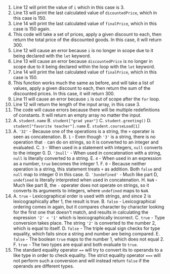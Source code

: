 1. Line 12 will print the value of `i` which in this case is 3.
2. Line 13 will print the last calculated value of `dicountedPrice`, which in this case is 150.
3. Line 14 will print the last calculated value of `finalPrice`, which in this case is 150 again.
4. This code will take a set of prices, apply a given discount to each, then return the total price of the discounted goods. In this case, it will return 300.
5. Line 12 will cause an error because `i` is no longer in scope due to it being declared with the `let` keyword.
6. Line 13 will cause an error because `discountedPrice` is no longer in scope due to it being declared within the loop with the `let` keyword.
7. Line 14 will print the last calculated value of `finalPrice`, which in this case is 150.
8. This function works much the same as before, and will take a list of values, apply a given discount to each, then return the sum of the discounted prices. In this case, it will return 300.
9. Line 11 will cause an error because `i` is out of scope after the `for` loop.
10. Line 12 will return the length of the input array, in this case 3.
11. The code will cause errors because there will be multiple redefinitions of constants. It will return an empty array no matter the input.
12. A. `student.name`
    B. `student["grad year"]`
    C. `student.greeting()`
    D. `student["favorite teacher"].name`
    E. `student.courseLoad[1]`
13. A. `'32'` - Because one of the operations is a string, the `+` operater is seen as concatenation.
    B. `1` - Even though `'3'` is a string, there is no operation that `-` can do on strings, so it is converted to an integer and evaluated.
    C. `3` - When used in a statement with integers, `null` converts to the integer 0.
    D. `'3null'` - When used in concatenation with a string, `null` is literally converted to a string.
    E. `4` - When used in an expression as a number, `true` becomes the integer 1.
    F. `0` - Because neither operation is a string, this statement treats `+` as addition. Both `false` and `null` map to integer 0 in this case.
    G. `'3undefined'` - Much like part D, `undefined` is literally interpreted when used in concatenation.
    H. `NaN` - Much like part B, the `-` operater does not operate on strings, so it converts its arguments to integers, where `undefined` maps to `NaN`.
14. A. `true` - Lexicographical order is used with strings, and since 2 is lexicographically after 1, the result is true.
    B. `false` - Lexicographical ordering comes in again, but it compares character by character looking for the first one that doesn't match, and results in calculating the expression `'2' < '1'` which is lexicographically incorrect.
    C. `true` - Type conversion takes place. The string `'2'` is converted to the number 2, which is equal to itself.
    D. `false` - The triple equal sign checks for type equality, which fails since a string and number are being compared.
    E. `false` - The boolean `true` maps to the number 1, which does not equal 2.
    F. `true` - The two types are equal and both evaluate to `true`.
15. The standard equality operator `==` will try to convert its to operands to a like type in order to check equality. The strict equality operator `===` will not perform such a conversion and will instead return `false` if the operands are different types.